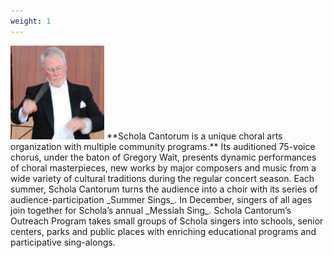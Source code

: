 ```yaml
---
weight: 1
---
```


<img src="/about/wait-conducting.jpg" class="floatleft2">
**Schola Cantorum is a unique choral arts organization with multiple community
programs.** Its auditioned 75-voice chorus, under the baton of Gregory Wait,
presents dynamic performances of choral masterpieces, new works by major
composers and music from a wide variety of cultural traditions during the
regular concert season. Each summer, Schola Cantorum turns the audience into a
choir with its series of audience-participation _Summer Sings_. In December,
singers of all ages join together for Schola’s annual _Messiah Sing_. Schola
Cantorum’s Outreach Program takes small groups of Schola singers into schools,
senior centers, parks and public places with enriching educational programs and
participative sing-alongs.
